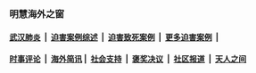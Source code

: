 
### 明慧海外之窗

####  [武汉肺炎](indexes/365.md?t=01280600) &nbsp;|&nbsp;  [迫害案例综述](indexes/328.md?t=01280600) &nbsp;|&nbsp; [迫害致死案例](indexes/277.md?t=01280600)  &nbsp;|&nbsp; [更多迫害案例](indexes/81.md?t=01280600)  &nbsp;|&nbsp; 
####  [时事评论](indexes/251.md?t=01280600) &nbsp;|&nbsp; [海外简讯](indexes/245.md?t=01280600)&nbsp;|&nbsp;  [社会支持](indexes/140.md?t=01280600) &nbsp;|&nbsp; [褒奖决议](indexes/282.md?t=01280600) &nbsp;|&nbsp; [社区报道](indexes/91.md?t=01280600)  &nbsp;|&nbsp; [天人之间](indexes/78.md?t=01280600) 

